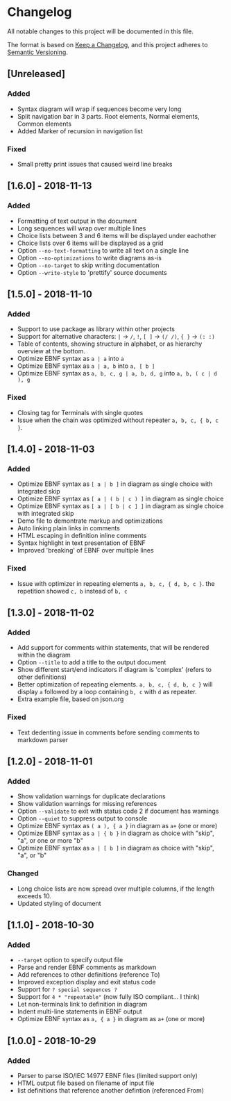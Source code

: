 # Changelog
All notable changes to this project will be documented in this file.

The format is based on [Keep a Changelog](https://keepachangelog.com/en/1.0.0/),
and this project adheres to [Semantic Versioning](https://semver.org/spec/v2.0.0.html).

## [Unreleased]
### Added
- Syntax diagram will wrap if sequences become very long
- Split navigation bar in 3 parts. Root elements, Normal elements,
  Common elements
- Added Marker of recursion in navigation list

### Fixed
- Small pretty print issues that caused weird line breaks

## [1.6.0] - 2018-11-13
### Added
- Formatting of text output in the document
- Long sequences will wrap over multiple lines
- Choice lists between 3 and 6 items will be displayed under eachother
- Choice lists over 6 items will be displayed as a grid
- Option `--no-text-formatting` to write all text on a single line
- Option `--no-optimizations` to write diagrams as-is
- Option `--no-target` to skip writing documentation
- Option `--write-style` to 'prettify' source documents

## [1.5.0] - 2018-11-10
### Added
- Support to use package as library within other projects
- Support for alternative characters: `|` -> `/`, `!`, `[ ]` -> `(/ /)`,
  `{ }` -> `(: :)`
- Table of contents, showing structure in alphabet, or as
  hierarchy overview at the bottom.
- Optimize EBNF syntax as `a | a` into `a`
- Optimize EBNF syntax as `a | a, b` into `a, [ b ]`
- Optimize EBNF syntax as `a, b, c, g | a, b, d, g` into `a, b, ( c | d ), g`

### Fixed
- Closing tag for Terminals with single quotes
- Issue when the chain was optimized without repeater
  `a, b, c, { b, c }`.

## [1.4.0] - 2018-11-03
### Added
- Optimize EBNF syntax as `[ a | b ]` in diagram as single choice with
  integrated skip
- Optimize EBNF syntax as `[ a | ( b | c ) ]` in diagram as single choice
- Optimize EBNF syntax as `[ a | [ b | c ] ]` in diagram as single choice with
  integrated skip
- Demo file to demontrate markup and optimizations
- Auto linking plain links in comments
- HTML escaping in definition inline comments
- Syntax highlight in text presentation of EBNF
- Improved 'breaking' of EBNF over multiple lines

### Fixed
- Issue with optimizer in repeating elements `a, b, c, { d, b, c }`. the
  repetition showed `c, b` instead of `b, c`

## [1.3.0] - 2018-11-02
### Added
- Add support for comments within statements, that will be rendered
  within the diagram
- Option `--title` to add a title to the output document
- Show different start/end indicators if diagram is 'complex' (refers to
  other definitions)
- Better optimization of repeating elements. `a, b, c, { d, b, c }` will
  display `a` followed by a loop containing `b, c` with `d` as repeater.
- Extra example file, based on json.org

### Fixed
- Text dedenting issue in comments before sending comments to markdown parser

## [1.2.0] - 2018-11-01
### Added
- Show validation warnings for duplicate declarations
- Show validation warnings for missing references
- Option `--validate` to exit with status code 2 if document has
  warnings
- Option `--quiet` to suppress output to console
- Optimize EBNF syntax as `( a ), { a }` in diagram as `a+` (one or more)
- Optimize EBNF syntax as `a | { b }` in diagram as choice with "skip",
  "a", or one or more "b"
- Optimize EBNF syntax as `a | [ b ]` in diagram as choice with "skip",
  "a", or "b"

### Changed
- Long choice lists are now spread over multiple columns, if the
  length exceeds 10.
- Updated styling of document

## [1.1.0] - 2018-10-30
### Added
- `--target` option to specify output file
- Parse and render EBNF comments as markdown
- Add references to other definitions (reference To)
- Improved exception display and exit status code
- Support for `? special sequences ?`
- Support for `4 * "repeatable"` (now fully ISO compliant... I think)
- Let non-terminals link to definition in diagram
- Indent multi-line statements in EBNF output
- Optimize EBNF syntax as `a, { a }` in diagram as `a+` (one or more)

## [1.0.0] - 2018-10-29
### Added
- Parser to parse ISO/IEC 14977 EBNF files (limited support only)
- HTML output file based on filename of input file
- list definitions that reference another defintion (referenced From)

